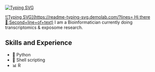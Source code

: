 [![Typing SVG](https://readme-typing-svg.demolab.com?font=Fira+Code&pause=1000&width=435&lines=Hi+there!+%F0%9F%91%8B+;It's+Brian!;I+am+a+Bioinformatics+researcher)](https://git.io/typing-svg)


[![Typing SVG](https://readme-typing-svg.demolab.com/?lines= Hi there 👋;Second+line+of+text)](https://git.io/typing-svg)
I am a Bioinformatician currently doing transcriptomics & exposome research. 

## Skills and Experience 

* 🐍 Python
* 🐧 Shell scripting
* 📊 R 
<!--
**bwanya/Bwanya** is a ✨ _special_ ✨ repository because its `README.md` (this file) appears on your GitHub profile.

Here are some ideas to get you started:

- 🔭 I’m currently working on ...
- 🌱 I’m currently learning ...
- 👯 I’m looking to collaborate on ...
- 🤔 I’m looking for help with ...
- 💬 Ask me about ...
- 📫 How to reach me: ...
- 😄 Pronouns: ...
- ⚡ Fun fact: ...
-->
